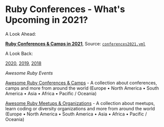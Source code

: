 # Ruby Conferences - What's Upcoming in 2021?

A Look Ahead:

[**Ruby Conferences & Camps in 2021**](2021.md), Source: [`conferences2021.yml`](https://github.com/planetruby/conferences/blob/master/_data/conferences2021.yml)


A Look Back:

[2020](2020.md), [2019](2019.md), [2018](2018.md)



_Awesome Ruby Events_

[Awesome Ruby Conferences & Camps](conferences) - A collection about conferences, camps and more from around the world (Europe • North America • South America • Asia • Africa • Pacific / Oceania)

[Awesome Ruby Meetups & Organizations](https://planetruby.github.io/meetups) - A collection about meetups, learn coding or diversity organizations and more from around the world (Europe • North America • South America • Asia • Africa • Pacific / Oceania)
